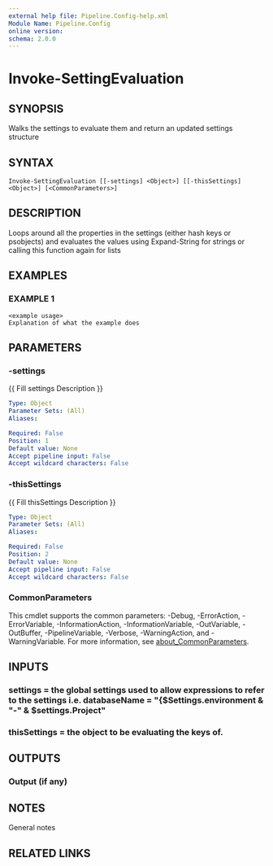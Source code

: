 ```yaml
---
external help file: Pipeline.Config-help.xml
Module Name: Pipeline.Config
online version:
schema: 2.0.0
---
```


# Invoke-SettingEvaluation

## SYNOPSIS
Walks the settings to evaluate them and return an updated settings structure

## SYNTAX

```
Invoke-SettingEvaluation [[-settings] <Object>] [[-thisSettings] <Object>] [<CommonParameters>]
```

## DESCRIPTION
Loops around all the properties in the settings (either hash keys or psobjects) and 
evaluates the values using Expand-String for strings or calling this function again for lists

## EXAMPLES

### EXAMPLE 1
```
<example usage>
Explanation of what the example does
```

## PARAMETERS

### -settings
{{ Fill settings Description }}

```yaml
Type: Object
Parameter Sets: (All)
Aliases:

Required: False
Position: 1
Default value: None
Accept pipeline input: False
Accept wildcard characters: False
```

### -thisSettings
{{ Fill thisSettings Description }}

```yaml
Type: Object
Parameter Sets: (All)
Aliases:

Required: False
Position: 2
Default value: None
Accept pipeline input: False
Accept wildcard characters: False
```

### CommonParameters
This cmdlet supports the common parameters: -Debug, -ErrorAction, -ErrorVariable, -InformationAction, -InformationVariable, -OutVariable, -OutBuffer, -PipelineVariable, -Verbose, -WarningAction, and -WarningVariable. For more information, see [about_CommonParameters](http://go.microsoft.com/fwlink/?LinkID=113216).

## INPUTS

### settings = the global settings used to allow expressions to refer to the settings i.e. databaseName = "{$Settings.environment & "-" & $settings.Project"
### thisSettings = the object to be evaluating the keys of.
## OUTPUTS

### Output (if any)
## NOTES
General notes

## RELATED LINKS
